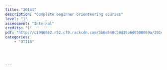 ```yaml
---
title: "20141"
description: "Complete beginner orienteering courses"
level: "1"
assessment: "Internal"
credits: "1"
pdf: "http://c1940652.r52.cf0.rackcdn.com/5b6a540cb8d39a6d0500069a/20141.pdf"
categories:
    - "OTI1S"
    
    
    
    
---
```


